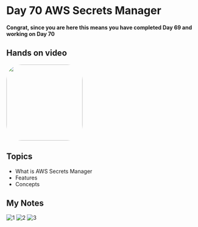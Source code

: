 # Day 70 AWS Secrets Manager

**Congrat, since you are here this means you have completed Day 69 and working on Day 70**

## Hands on video
<a href="https://youtu.be/NfxTfEBL0h8">
<img src="https://i3.ytimg.com/vi/NfxTfEBL0h8/hqdefault.jpg" align="center" width="200" style="border-radius:40px" />
</a>

## Topics
  - What is AWS Secrets Manager
  - Features
  - Concepts

## My Notes
  ![1](https://user-images.githubusercontent.com/41295276/128971705-be0296fe-b490-4eb5-9856-fa19ba104d7d.jpeg)
  ![2](https://user-images.githubusercontent.com/41295276/128971720-7d37bc82-6a3d-4a5e-ab54-7ec3966004fd.jpeg)
  ![3](https://user-images.githubusercontent.com/41295276/128971724-fe4bcfd5-a255-4495-8863-016d634a9575.jpeg)
